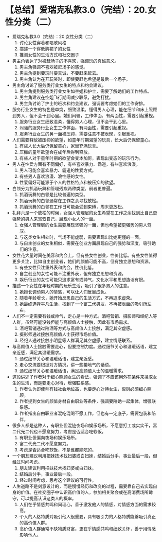 # 【总结】爱瑞克私教3.0（完结）：20.女性分类（二）

-   爱瑞克私教3.0（完结）：20.女性分类（二）
    1.  讨论女性穿着和唱歌风格
    2.  描述一个穿低胸裙子的女性
    3.  推测女性的生活方式和社交圈子
-   男主角表达了对被赶场子的不喜欢，强调玩的真诚意义。
    1.  男主角强调不喜欢被赶场子的感觉。
    2.  男主角提到要玩时要真诚，不要赶来赶去。
    3.  男主角认为在开玩笑时，即使要赶也希望是最后一个场子。
-   男主角讨论了服务类行业女生的特点和约会建议。
    1.  男主角提到服务类行业女生如空姐和护士，需要了解她们的工作特点。
    2.  男主角建议在空姐飞行期间减少联系，避免打扰。
    3.  男主角讨论了护士的班次和约会建议，强调要考虑她们的工作安排。
-   服务行业女生的特色是单烧，细致温柔，懂得男人心理，能在细节和床上照顾到男人，但不会干到心里。她们闷骚，工作体面，有两面性，需要引起重视。
    1.  服务行业女生细致温柔，懂得男人心理，但不会干到心里。
    2.  闷骚的服务行业女生工作体面，有两面性，需要引起重视。
    3.  服务行业女生的另一面被压抑，需要注意不被表现，引起重视。
-   人们需要释放被压抑的欲望，如童年时期渴望的玩具，长大后仍保留童心。
    1.  有些人长大后仍保留童心，家里充满玩具。
    2.  压抑的童年欲望会在成年后得到释放。
    3.  有些人对于童年时期的欲望会变本加厉，表现出变态的玩乐行为。
-   男人在性爱方面有不同偏好，有些喜欢暴力、霸道，有些喜欢浪漫。
    1.  男人可能会喜欢暴力、霸道的性爱方式。
    2.  有些男人喜欢浪漫、浪性感的女性。
    3.  性爱偏好可能源于个人的性格特点和被压抑的欲望。
-   白领分为抓酒玩舞和管理残疾两种类型，前者更普遍。
    1.  抓酒玩舞的白领是比较普遍的类型。
    2.  抓酒玩舞的白领通常在工作之余寻找放松。
    3.  抓酒玩舞的白领在工作日可能会受到束缚，周末更放松。
-   礼拜六是一个放松的时候，女强人管理层的女生希望在工作之余找到比自己更强势的男人来驾驭自己，展现小女人的一面。
    1.  女强人管理层的女生需要展现坚强的一面，但也希望被更强势的男人驾驭。
    2.  与这类女生相处时，气场不能虚弱，需要表现出比她更懂的一面。
    3.  与自主创业的女生相似，需要在创业方面展现自己的强势和深度，吸引她们的注意。
-   女性花大量时间在美容和约会上，但有些女性创业，性价比低。有些女性值得更多关注，比如自主创业者，她们的颜值可能不高，但有独立思想和资源。
    1.  有些女性只注重外表和约会，性价比低。
    2.  自主创业的女性可能不注重外表，但有独立思想和资源。
    3.  娱乐行业的女性可能只追求富有或帅气，文化水平和思想造诣有限。
-   描述一个女性在年轻时期的玩乐生活，吸引了很多男人的注意。
    1.  她擅长调动男人的情感，可以让人们反目成仇。
    2.  随着年龄增长，她开始反思自己的生活方式，不再追求虚荣。
    3.  她最终选择平凡生活，找到了一个富二代男友，不再被表面的吸引所左右。
-   人们不一定需要有钱或帅气，走心是一种方式。酒吧营销、摄影师和经纪人等人群，虽然可能没钱但能与高颜值人士接触，因此有市场需求。
    1.  酒吧营销通过陪酒等方式与高颜值人士接触，满足其空虚感。
    2.  摄影师通过接触高颜值人士获得市场价值。
    3.  经纪人通过接触小明星等人群满足其空虚感，建立情感联系。
-   与高颜值人士接触需要走心，但要控制力度。通过细节关心和温暖话语，建立亲近感，满足其温暖需求。
    1.  通过细节关心和温暖话语，建立亲近感。
    2.  走心交流要根据对方情况，讲一些接地气的话语。
    3.  通过细节关心和温暖话语，满足高颜值人士的温暖需求。
-   这段讲述了作者对于细心照顾女生的看法，强调了不应该用外在条件来换取女生的生活，而是要走心对待，增强联系感。
    1.  作者认为即使帅有钱社会地位高，也要走心对待女生，否则必须细心照顾。
    2.  作者提到女生的颜值身材自由职业等条件，强调要陪她一起集体，增强联系感。
    3.  作者指出自由职业者混吃混喝不愿工作，但也有一定底子，需要包装和陪伴。
-   很多人都是这种人，有职业但混迹夜场和娱乐场所，不愿意打工或实实干，富二代光二代也不愿意努力，考虑是否适合吃软饭。
    1.  有职业但偏向夜场和娱乐场所。
    2.  富二代光二代不愿意努力。
    3.  考虑是否适合吃软饭，不是谁都能吃的。
-   一个朋友建议利用把妹技术找妇婆或白妇妹，结婚后分手，事业最后一段，但经过时间考虑。
    1.  朋友建议利用把妹技术找妇婆或白妇妹。
    2.  结婚后分手，事业最后一段。
    3.  经过时间考虑，思考这个建议的可行性。
-   人生道路不是刻意设计的，而是慢慢经历和改变的过程，需要靠自己去实现自身的价值。在社交圈子中认识高价值的人，参加相关聚会或在高消费场所蹲守，可以提高认识这类人的概率。
    1.  人们在乎情感共鸣和同理心，善于激发他人的情感，对情感方面的需求较高。
    2.  个人的人格特质对吸引他人很重要，具有吸引力的人格特质能够吸引真正的高价值人群。
    3.  高价值人群通常不缺物质财富，更在乎情感共鸣和细致关怀，善于用情感影响他人。